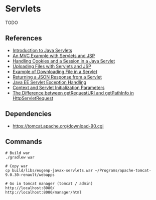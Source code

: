 # Servlets

TODO

## References

- [Introduction to Java Servlets](https://www.baeldung.com/intro-to-servlets)
- [An MVC Example with Servlets and JSP](https://www.baeldung.com/mvc-servlet-jsp)
- [Handling Cookies and a Session in a Java Servlet](https://www.baeldung.com/java-servlet-cookies-session)
- [Uploading Files with Servlets and JSP](https://www.baeldung.com/upload-file-servlet)
- [Example of Downloading File in a Servlet](https://www.baeldung.com/servlet-download-file)
- [Returning a JSON Response from a Servlet](https://www.baeldung.com/servlet-json-response)
- [Java EE Servlet Exception Handling](https://www.baeldung.com/servlet-exceptions)
- [Context and Servlet Initialization Parameters](https://www.baeldung.com/context-servlet-initialization-param)
- [The Difference between getRequestURI and getPathInfo in HttpServletRequest](https://www.baeldung.com/http-servlet-request-requesturi-pathinfo)

## Dependencies

- https://tomcat.apache.org/download-90.cgi

## Commands

```
# Build war
./gradlew war

# Copy war
cp build/libs/eugenp-javax-servlets.war ~/Programs/apache-tomcat-9.0.30-renault/webapps

# Go in tomcat manager (tomcat / admin)
http://localhost:8080/
http://localhost:8080/manager/html
```

